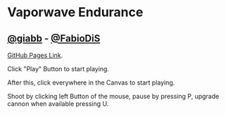 # Vaporwave Endurance
## [@giabb](https://github.com/giabb) - [@FabioDiS](https://github.com/FabioDiS)
[GitHub Pages Link](https://sapienzainteractivegraphicscourse.github.io/finalproject-vaporwaveendurance/).

Click "Play" Button to start playing.

After this, click everywhere in the Canvas to start playing.

Shoot by clicking left Button of the mouse, pause by pressing P, upgrade cannon when available pressing U.